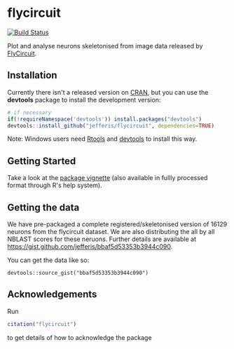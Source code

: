 # flycircuit
[![Build Status](https://travis-ci.org/jefferis/flycircuit.svg)](https://travis-ci.org/jefferis/flycircuit)

Plot and analyse neurons skeletonised from image data released by 
[FlyCircuit](http://flycircuit.tw).

## Installation
Currently there isn't a released version on [CRAN](http://cran.r-project.org/),
but you can use the **devtools** package to install the development version:

```r
# if necessary
if(!requireNamespace('devtools')) install.packages("devtools")
devtools::install_github("jefferis/flycircuit", dependencies=TRUE)
```

Note: Windows users need [Rtools](http://www.murdoch-sutherland.com/Rtools/) and [devtools](http://CRAN.R-project.org/package=devtools) to install this way.

## Getting Started
Take a look at the [package vignette](vignettes/quick-start.Rmd) (also available in fullly processed format through R's help system).

## Getting the data
We have pre-packaged a complete registered/skeletonised version of 16129 neurons from the flycircuit dataset. We are also distributing the all by all NBLAST scores for these neruons. Further details are available at https://gist.github.com/jefferis/bbaf5d53353b3944c090.

You can get the data like so:

```
devtools::source_gist("bbaf5d53353b3944c090")
```
## Acknowledgements
Run
```r
citation("flycircuit")
```
to get details of how to acknowledge the package